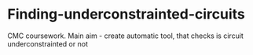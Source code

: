 # Finding-underconstrainted-circuits
CMC coursework. Main aim - create automatic tool, that checks is circuit underconstrainted or not
